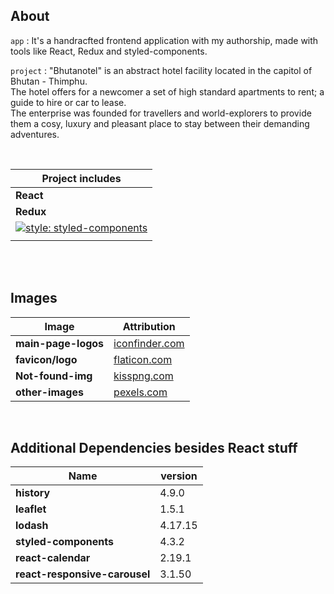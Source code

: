 ## About
`app` :
It's a handracfted frontend application with my authorship, made with tools like React, Redux and styled-components.

`project` :
"Bhutanotel" is an abstract hotel facility located in the capitol of Bhutan - Thimphu. <br/>
The hotel offers for a newcomer a set of high standard apartments to rent; a guide to hire or car to lease.<br/>
The enterprise was founded for travellers and world-explorers to provide them a cosy, luxury and pleasant place to stay between their demanding adventures. <br/>


<br/>

| Project includes |
| ---------------- |
| **React** |
| **Redux** |
| [![style: styled-components](https://img.shields.io/badge/style-%F0%9F%92%85%20styled--components-orange.svg?colorB=daa357&colorA=db748e)](https://github.com/styled-components/styled-components) |
| | 

<br/>

<br/>

## Images

| Image  | Attribution |
| ------------- | ------------- |
| **main-page-logos** | [iconfinder.com](https://www.iconfinder.com/)  |
| **favicon/logo** | [flaticon.com](https://www.flaticon.com/)  |
| **Not-found-img** | [kisspng.com](https://kisspng.com)  |
| **other-images** | [pexels.com](https://www.pexels.com/)  |

<br/>

## Additional Dependencies besides React stuff

| Name  | version |
| ------------- | ------------- |
| **history** | 4.9.0  |
| **leaflet** | 1.5.1  |
| **lodash** | 4.17.15  |
| **styled-components** | 4.3.2  |
| **react-calendar** | 2.19.1  |
| **react-responsive-carousel** | 3.1.50  |